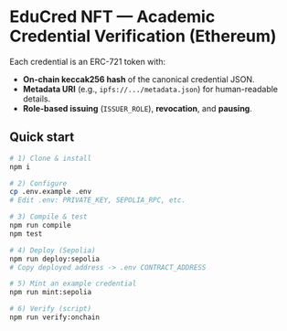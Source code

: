 # EduCred NFT — Academic Credential Verification (Ethereum)

Each credential is an ERC-721 token with:
- **On-chain keccak256 hash** of the canonical credential JSON.
- **Metadata URI** (e.g., `ipfs://.../metadata.json`) for human-readable details.
- **Role-based issuing** (`ISSUER_ROLE`), **revocation**, and **pausing**.

## Quick start
```bash
# 1) Clone & install
npm i

# 2) Configure
cp .env.example .env
# Edit .env: PRIVATE_KEY, SEPOLIA_RPC, etc.

# 3) Compile & test
npm run compile
npm test

# 4) Deploy (Sepolia)
npm run deploy:sepolia
# Copy deployed address -> .env CONTRACT_ADDRESS

# 5) Mint an example credential
npm run mint:sepolia

# 6) Verify (script)
npm run verify:onchain
